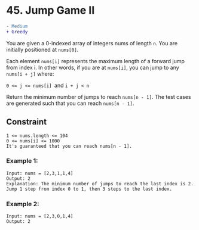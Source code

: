 # 45. Jump Game II

```diff 
- Medium
+ Greedy
```

You are given a 0-indexed array of integers nums of length ```n```. You are initially positioned at ```nums[0]```.

Each element ```nums[i]``` represents the maximum length of a forward jump from index i. In other words, if you are at ```nums[i]```, you can jump to any ```nums[i + j]``` where:

```0 <= j <= nums[i] ```and
```i + j < n```

Return the minimum number of jumps to reach ```nums[n - 1]```. The test cases are generated such that you can reach ```nums[n - 1]```.

## Constraint
```
1 <= nums.length <= 104
0 <= nums[i] <= 1000
It's guaranteed that you can reach nums[n - 1]. 
```
### Example 1:
```
Input: nums = [2,3,1,1,4]
Output: 2
Explanation: The minimum number of jumps to reach the last index is 2. Jump 1 step from index 0 to 1, then 3 steps to the last index.
```
### Example 2:
```
Input: nums = [2,3,0,1,4]
Output: 2

```